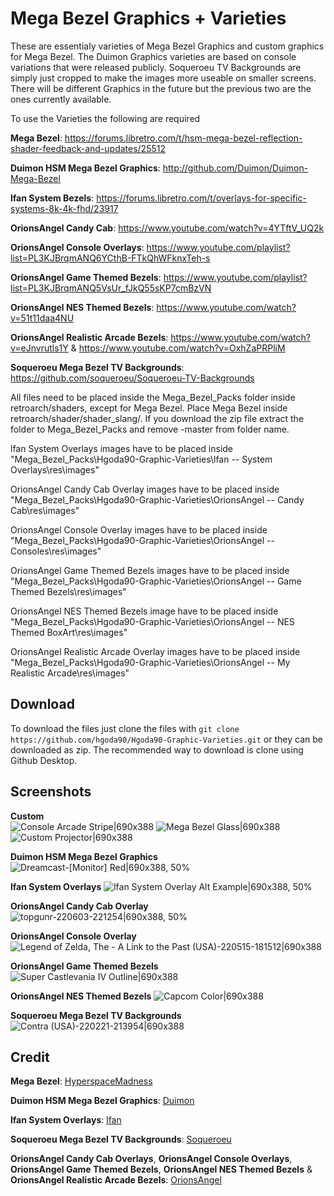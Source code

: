 # Mega Bezel Graphics + Varieties
These are essentialy varieties of Mega Bezel Graphics and custom graphics for Mega Bezel. The Duimon Graphics varieties are based on console variations that were released publicly. Soqueroeu TV Backgrounds are simply just cropped to make the images more useable on smaller screens. There will be different Graphics in the future but the previous two are the ones currently available.

To use the Varieties the following are required

**Mega Bezel**: https://forums.libretro.com/t/hsm-mega-bezel-reflection-shader-feedback-and-updates/25512

**Duimon HSM Mega Bezel Graphics**: http://github.com/Duimon/Duimon-Mega-Bezel

**lfan System Bezels**: https://forums.libretro.com/t/overlays-for-specific-systems-8k-4k-fhd/23917

**OrionsAngel Candy Cab**: https://www.youtube.com/watch?v=4YTftV_UQ2k

**OrionsAngel Console Overlays**: https://www.youtube.com/playlist?list=PL3KJBrqmANQ6YCthB-FTkQhWFknxTeh-s

**OrionsAngel Game Themed Bezels**: https://www.youtube.com/playlist?list=PL3KJBrqmANQ5VsUr_fJkQ55sKP7cmBzVN

**OrionsAngel NES Themed Bezels**: https://www.youtube.com/watch?v=51t11daa4NU

**OrionsAngel Realistic Arcade Bezels**: https://www.youtube.com/watch?v=eJnvrutls1Y & https://www.youtube.com/watch?v=OxhZaPRPliM

**Soqueroeu Mega Bezel TV Backgrounds**: https://github.com/soqueroeu/Soqueroeu-TV-Backgrounds

All files need to be placed inside the Mega_Bezel_Packs folder inside retroarch/shaders, except for Mega Bezel. Place Mega Bezel inside retroarch/shader/shader_slang/. If you download the zip file extract the folder to Mega_Bezel_Packs and remove -master from folder name.

lfan System Overlays images have to be placed inside 
"Mega_Bezel_Packs\Hgoda90-Graphic-Varieties\lfan -- System Overlays\res\images"

OrionsAngel Candy Cab Overlay images have to be placed inside 
"Mega_Bezel_Packs\Hgoda90-Graphic-Varieties\OrionsAngel -- Candy Cab\res\images"

OrionsAngel Console Overlay images have to be placed inside 
"Mega_Bezel_Packs\Hgoda90-Graphic-Varieties\OrionsAngel -- Consoles\res\images"  

OrionsAngel Game Themed Bezels images have to be placed inside 
"Mega_Bezel_Packs\Hgoda90-Graphic-Varieties\OrionsAngel -- Game Themed Bezels\res\images"

OrionsAngel NES Themed Bezels image have to be placed inside
"Mega_Bezel_Packs\Hgoda90-Graphic-Varieties\OrionsAngel -- NES Themed BoxArt\res\images"

OrionsAngel Realistic Arcade Overlay images have to be placed inside 
"Mega_Bezel_Packs\Hgoda90-Graphic-Varieties\OrionsAngel -- My Realistic Arcade\res\images"  

## Download
To download the files just clone the files with ```git clone https://github.com/hgoda90/Hgoda90-Graphic-Varieties.git``` or they can be downloaded as zip.
The recommended way to download is clone using Github Desktop.

## Screenshots

**Custom**  
![Console Arcade Stripe|690x388](https://forums.libretro.com/uploads/default/optimized/3X/2/d/2d345380d1dec5fa26c5632c225e641685aa0d31_2_345x194.jpeg)
![Mega Bezel Glass|690x388](https://forums.libretro.com/uploads/default/optimized/3X/3/2/3280c59391b64393ebe226458550da1d9cfc7037_2_345x194.jpeg)
![Custom Projector|690x388](https://forums.libretro.com/uploads/default/optimized/3X/5/1/513371bb13b5fd0e39c43f60c6deeedae33da343_2_345x194.jpeg)


**Duimon HSM Mega Bezel Graphics**
![Dreamcast-[Monitor] Red|690x388, 50%](https://forums.libretro.com/uploads/default/original/3X/3/9/3994cfd77018c2f38d546a74f76b1d6ed4162fc8.jpeg)


**lfan System Overlays**
![lfan System Overlay Alt Example|690x388, 50%](https://forums.libretro.com/uploads/default/original/3X/e/2/e2d7c9cef6dccdbc4c5cef73347df6babc283159.jpeg)


**OrionsAngel Candy Cab Overlay**
![topgunr-220603-221254|690x388, 50%](https://forums.libretro.com/uploads/default/original/3X/c/7/c77a709a189b2bc1cff371f6159b76f7e3366e02.jpeg)


**OrionsAngel Console Overlay**
![Legend of Zelda, The - A Link to the Past (USA)-220515-181512|690x388](https://forums.libretro.com/uploads/default/original/3X/6/e/6e33fcedbfbda92edc897da780869051a94f99bb.jpeg)


**OrionsAngel Game Themed Bezels**
![Super Castlevania IV Outline|690x388](https://forums.libretro.com/uploads/default/original/3X/e/f/ef849f73741db77a28bb931e2c5d7d3411ffaca9.jpeg)


**OrionsAngel NES Themed Bezels**
![Capcom Color|690x388](https://forums.libretro.com/uploads/default/original/3X/c/1/c111bbf532a0e1af0283f84229396d862b8a526d.jpeg)


**Soqueroeu Mega Bezel TV Backgrounds**
![Contra (USA)-220221-213954|690x388](https://forums.libretro.com/uploads/default/original/3X/f/5/f582a1956cb06becce04a6a10f751ac764dd1f78.jpeg)


## Credit

**Mega Bezel**: [HyperspaceMadness](https://forums.libretro.com/u/HyperspaceMadness)

**Duimon HSM Mega Bezel Graphics**: [Duimon](https://forums.libretro.com/u/Duimon)

**lfan System Overlays**: [lfan](https://forums.libretro.com/u/lfan)

**Soqueroeu Mega Bezel TV Backgrounds**: [Soqueroeu](https://forums.libretro.com/u/soqueroeu)

**OrionsAngel Candy Cab Overlays**, **OrionsAngel Console Overlays**, **OrionsAngel Game Themed Bezels**, **OrionsAngel NES Themed Bezels** & **OrionsAngel Realistic Arcade Bezels**: [OrionsAngel](https://www.youtube.com/c/OrionsAngel)

